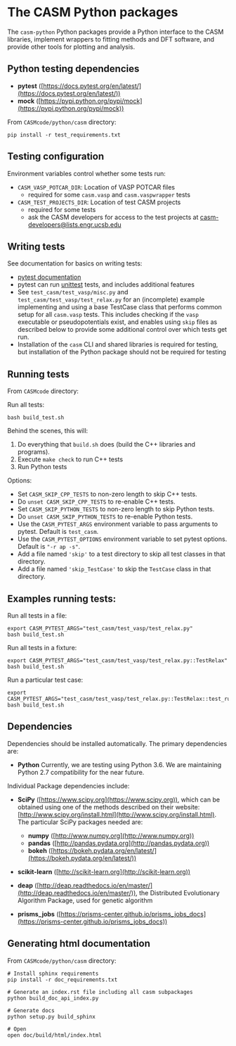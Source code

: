 The CASM Python packages
========================

The `casm-python` Python packages provide a Python interface to the CASM libraries, implement wrappers to fitting methods and DFT software, and provide other tools for plotting and analysis.


Python testing dependencies
--------------------

- **pytest** ([https://docs.pytest.org/en/latest/](https://docs.pytest.org/en/latest/))
- **mock** ([https://pypi.python.org/pypi/mock](https://pypi.python.org/pypi/mock))

From ``CASMcode/python/casm`` directory:

	pip install -r test_requirements.txt


Testing configuration
---------------------

Environment variables control whether some tests run:

- ``CASM_VASP_POTCAR_DIR``: Location of VASP POTCAR files
	- required for some `casm.vasp` and `casm.vaspwrapper` tests
- ``CASM_TEST_PROJECTS_DIR``: Location of test CASM projects
	- required for some tests
	- ask the CASM developers for access to the test projects at <casm-developers@lists.engr.ucsb.edu>


Writing tests
-------------

See documentation for basics on writing tests:

- [pytest documentation](https://docs.pytest.org/en/latest/)
- pytest can run [unittest](https://docs.python.org/2/library/unittest.html) tests, and includes additional features
- See ``test_casm/test_vasp/misc.py`` and ``test_casm/test_vasp/test_relax.py`` for an (incomplete) example implementing and using a base TestCase class that performs common setup for all ``casm.vasp`` tests. This includes checking if the ``vasp`` executable or pseudopotentials exist, and enables using ``skip`` files as described below to provide some additional control over which tests get run.
- Installation of the `casm` CLI and shared libraries is required for testing, but installation of the Python package should not be required for testing


Running tests
-------------

From ``CASMcode`` directory:

Run all tests:

```
bash build_test.sh
```

Behind the scenes, this will:

1. Do everything that `build.sh` does (build the C++ libraries and programs).
2. Execute `make check` to run C++ tests
3. Run Python tests

Options:

- Set ``CASM_SKIP_CPP_TESTS`` to non-zero length to skip C++ tests.
- Do ``unset CASM_SKIP_CPP_TESTS`` to re-enable C++ tests.
- Set ``CASM_SKIP_PYTHON_TESTS`` to non-zero length to skip Python tests.
- Do ``unset CASM_SKIP_PYTHON_TESTS`` to re-enable Python tests.
- Use the ``CASM_PYTEST_ARGS`` environment variable to pass arguments to pytest. Default is `test_casm`.
- Use the ``CASM_PYTEST_OPTIONS`` environment variable to set pytest options. Default is ``"-r ap -s"``.
- Add a file named `'skip'` to a test directory to skip all test classes in that directory.
- Add a file named `'skip_TestCase'` to skip the `TestCase` class in that directory.


Examples running tests:
-----------------------

Run all tests in a file:

```
export CASM_PYTEST_ARGS="test_casm/test_vasp/test_relax.py"
bash build_test.sh
```

Run all tests in a fixture:

```
export CASM_PYTEST_ARGS="test_casm/test_vasp/test_relax.py::TestRelax"
bash build_test.sh
```

Run a particular test case:

```
export CASM_PYTEST_ARGS="test_casm/test_vasp/test_relax.py::TestRelax::test_run"
bash build_test.sh
```


Dependencies
------------

Dependencies should be installed automatically. The primary dependencies are:

- **Python** Currently, we are testing using Python 3.6.  We are maintaining Python 2.7 compatibility for the near future.

Individual Package dependencies include:

- **SciPy** ([https://www.scipy.org](https://www.scipy.org)), which can be obtained using one of the methods described on their website:  [http://www.scipy.org/install.html](http://www.scipy.org/install.html). The particular SciPy packages needed are:
	- **numpy**  ([http://www.numpy.org](http://www.numpy.org))
	- **pandas** ([http://pandas.pydata.org](http://pandas.pydata.org))
	- **bokeh** ([https://bokeh.pydata.org/en/latest/](https://bokeh.pydata.org/en/latest/))

- **scikit-learn** ([http://scikit-learn.org](http://scikit-learn.org))

- **deap** ([http://deap.readthedocs.io/en/master/](http://deap.readthedocs.io/en/master/)), the Distributed Evolutionary Algorithm Package, used for genetic algorithm

- **prisms_jobs** ([https://prisms-center.github.io/prisms_jobs_docs](https://prisms-center.github.io/prisms_jobs_docs))


Generating html documentation
-----------------------------
From ``CASMcode/python/casm`` directory:

	# Install sphinx requirements
	pip install -r doc_requirements.txt

	# Generate an index.rst file including all casm subpackages
	python build_doc_api_index.py

	# Generate docs
	python setup.py build_sphinx

	# Open
	open doc/build/html/index.html
